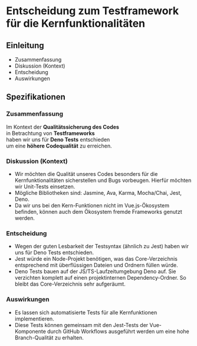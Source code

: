# Entscheidung zum Testframework für die Kernfunktionalitäten

## Einleitung

* Zusammenfassung
* Diskussion (Kontext)
* Entscheidung
* Auswirkungen

## Spezifikationen

### Zusammenfassung
Im Kontext der **Qualitätssicherung des Codes**<br>
in Betrachtung von **Testframeworks**<br>
haben wir uns für **Deno Tests** entschieden<br>
um eine **höhere Codequalität** zu erreichen.

### Diskussion (Kontext)
* Wir möchten die Qualität unseres Codes besonders für die Kernfunktionalitäten sicherstellen und Bugs vorbeugen. Hierfür möchten wir Unit-Tests einsetzen.
* Mögliche Bibliotheken sind: Jasmine, Ava, Karma, Mocha/Chai, Jest, Deno.
* Da wir uns bei den Kern-Funktionen nicht im Vue.js-Ökosystem befinden, können auch dem Ökosystem fremde Frameworks genutzt werden.

### Entscheidung
* Wegen der guten Lesbarkeit der Testsyntax (ähnlich zu Jest) haben wir uns für Deno Tests entschieden. 
* Jest würde ein Node-Projekt benötigen, was das Core-Verzeichnis entsprechend mit überflüssigen Dateien und Ordnern füllen würde.
* Deno Tests bauen auf der JS/TS-Laufzeitumgebung Deno auf. Sie verzichten komplett auf einen projektinternen Dependency-Ordner. So bleibt das Core-Verzeichnis sehr aufgeräumt.

### Auswirkungen
* Es lassen sich automatisierte Tests für alle Kernfunktionen implementieren.
* Diese Tests können gemeinsam mit den Jest-Tests der Vue-Komponente durch GitHub Workflows ausgeführt werden um eine hohe Branch-Qualität zu erhalten. 
